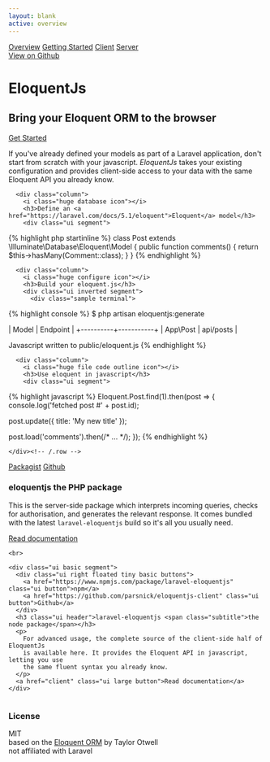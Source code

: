 ```yaml
---
layout: blank
active: overview
---
```


<div class="ui inverted vertical masthead center aligned segment">

  <div class="ui container">
    <div class="ui large secondary inverted pointing menu">
      <a class="toc toggler item">
        <i class="sidebar icon"></i>
      </a>
      <a class="active item" href=".">Overview</a>
      <a class="item" href="getting-started">Getting Started</a>
      <a class="item" href="client">Client</a>
      <a class="item" href="server">Server</a>
      <div class="right item">
        <a class="ui right inverted button" href="https://github.com/parsnick/eloquentjs">
          <i class="github icon"></i>
          View on Github
        </a>
      </div>
    </div>
  </div>

  <div class="ui text container">
    <div class="preview-image"></div>
    <h1 class="ui inverted header">
      EloquentJs
    </h1>
    <h2>Bring your Eloquent ORM to the browser</h2>
    <a class="ui huge primary button" href="getting-started">Get Started <i class="right arrow icon"></i></a>
  </div>

</div>

<div class="ui vertical stripe segment">
  <div class="ui text container">
    <p>
      If you've already defined your models as part of a Laravel application, don't start from scratch with
      your javascript. <em>EloquentJs</em> takes your existing configuration and provides client-side access
      to your data with the same Eloquent API you already know.
    </p>
  </div>
</div>

<div class="ui vertical stripe segment">
  <div class="ui equal width relaxed stackable grid container">
    <div class="ui center aligned getting started row">

      <div class="column">
        <i class="huge database icon"></i>
        <h3>Define an <a href="https://laravel.com/docs/5.1/eloquent">Eloquent</a> model</h3>
        <div class="ui segment">
{% highlight php startinline %}
class Post extends \Illuminate\Database\Eloquent\Model
{
  public function comments()
  {
    return $this->hasMany(Comment::class);
  }
}
{% endhighlight %}
        </div>
      </div>

      <div class="column">
        <i class="huge configure icon"></i>
        <h3>Build your eloquent.js</h3>
        <div class="ui inverted segment">
          <div class="sample terminal">
{% highlight console %}
$ php artisan eloquentjs:generate

| Model    | Endpoint  |
+----------+-----------+
| App\Post | api/posts |

Javascript written to public/eloquent.js
{% endhighlight %}
          </div>
        </div>
      </div>

      <div class="column">
        <i class="huge file code outline icon"></i>
        <h3>Use eloquent in javascript</h3>
        <div class="ui segment">
{% highlight javascript %}
Eloquent.Post.find(1).then(post => {
  console.log('fetched post #' + post.id);

  post.update({ title: 'My new title' });

  post.load('comments').then(/* ... */);
});
{% endhighlight %}
        </div>
      </div>

    </div><!-- /.row -->
  </div><!-- /.grid.container -->

</div>

<div class="ui vertical stripe segment">
  <div class="ui text container">
    <div class="ui basic segment">
      <div class="ui right floated tiny basic buttons">
        <a href="https://packagist.org/packages/parsnick/eloquentjs" class="ui button">Packagist</a>
        <a href="https://github.com/parsnick/eloquentjs" class="ui button">Github</a>
      </div>
      <h3 class="ui header">eloquentjs <span class="subtitle">the PHP package</span></h3>
      <p>
        This is the server-side package which interprets incoming queries,
        checks for authorisation, and generates the relevant response.
        It comes bundled with the latest <code>laravel-eloquentjs</code> build
        so it's all you usually need.
      </p>
      <p>
      <a href="server" class="ui large button">Read documentation</a>
      </p>
    </div>

    <br>

    <div class="ui basic segment">
      <div class="ui right floated tiny basic buttons">
        <a href="https://www.npmjs.com/package/laravel-eloquentjs" class="ui button">npm</a>
        <a href="https://github.com/parsnick/eloquentjs-client" class="ui button">Github</a>
      </div>
      <h3 class="ui header">laravel-eloquentjs <span class="subtitle">the node package</span></h3>
      <p>
        For advanced usage, the complete source of the client-side half of EloquentJs
        is available here. It provides the Eloquent API in javascript, letting you use
        the same fluent syntax you already know.
      </p>
      <a href="client" class="ui large button">Read documentation</a>
    </div>

  </div>
</div>

<div class="ui inverted vertical footer segment">
  <div class="ui equal width container grid">
    <div class="column">
      <h3 class="header">License</h3>
      MIT
    </div>
    <div class="right aligned column">
      based on the <a href="https://laravel.com/docs/5.1/eloquent">Eloquent ORM</a> by Taylor Otwell
      <br>
      not affiliated with Laravel
    </div>
  </div>
</div>